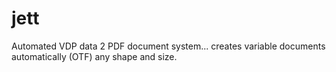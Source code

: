 # jett
Automated VDP data 2 PDF document system... creates variable documents automatically (OTF) any shape and size. 
